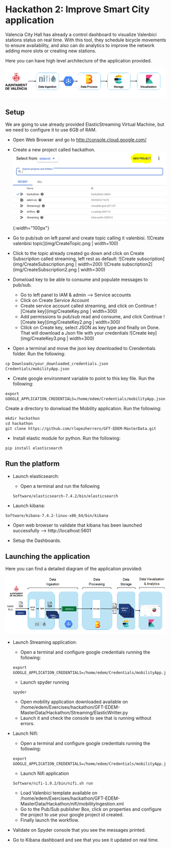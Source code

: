 # Hackathon 2: Improve Smart City application

Valencia City Hall has already a control dashboard to visualize Valenbici stations status on real time. 
With this tool, they schedule bicycle movements to ensure availability, and also can do analytics to improve the network adding more slots or creating new stations. 

Here you can have high level architecture of the application provided. 

![Exercise architecture](img/Diagrama.png)

## Setup

We are  going to use already provided ElasticStreaming Virtual Machine, but we need to configure it to use 6GB of RAM. 


* Open Web Browser and go to  http://console.cloud.google.com/

* Create a new project called hackathon.
![Create google cloud project](img/CreateProject.png){:width="100px"}

* Go to pub/sub on left panel and create topic calling it valenbisi.
![Create valenbisi topic](img/CreateTopic.png | width=100)

* Click to the topic already created go down and click on Create Subscription called streaming, left rest as default:
![Create subscription](img/CreateSubscription.png | width=200)
![Create subscription2](img/CreateSubscription2.png | width=300)

* Donwload key to be able to consume and populate messages to pub/sub. 
	* Go to left panel to IAM & admin --> Service accounts
	* Click on Create Service  Account
	* Create service account called streaming, and click on Continue
	![Create key](img/CreateKey.png | width=300)
	* Add permissions to pub/sub read and consume, and click Continue
	![Create key](img/CreateKey2.png | width=300)
	* Clilck on Create key, select JSON as key type and finally on Done. That will download a Json file with your credentials
	![Create key](img/CreateKey3.png | width=300)

* Open a terminal and move the json key downloaded to Crendentials folder. Run the following:
```
cp Downloads/your_downloaded_credentials.json Credentials/mobilityApp.json
```  

* Create google environment variable to point to this key file. Run the following:
```
export GOOGLE_APPLICATION_CREDENTIALS=/home/edem/Credentials/mobilityApp.json
```  

Create a directory to donwload the Mobility application. Run the following:
```
mkdir hackathon
cd hackathon
git clone https://github.com/rlopezherrero/GFT-EDEM-MasterData.git
```

* Install elastic module for python. Run the following:
```
pip install elasticsearch
```

## Run the platform

* Launch elasticsearch:
	* Open a terminal and run the following
	```
	Software/elasticsearch-7.4.2/bin/elasticsearch
	```  

* Launch kibana:
```
Software/kibana-7.4.2-linux-x86_64/bin/kibana
```  

* Open web browser to validate that kibana has been launched successfully --> http://localhost:5601

* Setup the Dashboards. 


## Launching the application

Here you can find a detailed diagram of the application provided:

![Exercise architecture](img/DiagramaDetallado.png)

* Launch Streaming application:
	* Open a terminal and configure google credentials running the following:
	```
	export GOOGLE_APPLICATION_CREDENTIALS=/home/edem/Credentials/mobilityApp.json
	```  
	* Launch spyder running 
	```
	spyder
	```  
	* Open mobility application downloaded available on /home/edem/Exercises/hackathon/GFT-EDEM-MasterData/Hackathon/Streaming/ElasticWritter.py
	* Launch it and check the console to  see that is running without errors.


* Launch Nifi:
	* Open a terminal and configure google credentials running the following:
	```
	export GOOGLE_APPLICATION_CREDENTIALS=/home/edem/Credentials/mobilityApp.json
	```  
	* Launch Nifi application
	```
	Software/nifi-1.9.2/bin/nifi.sh run
	```  
	* Load Valenbici template available on /home/edem/Exercises/hackathon/GFT-EDEM-MasterData/Hackathon/nifi/mobilityIngestion.xml
	* Go to the Pub/Sub publisher Box, click on properties and configure the project to use your google project id created. 
	* Finally launch the workflow. 

* Validate on  Spyder console that you see the messages printed. 

* Go to Kibana dashboard and see that you see it updated on real time. 




